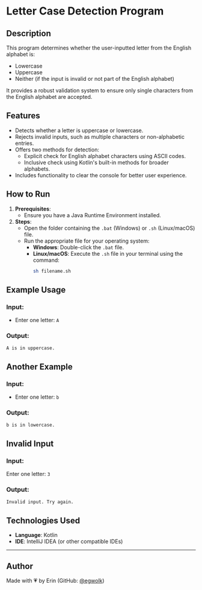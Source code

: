 # **Letter Case Detection Program**

## **Description**
This program determines whether the user-inputted letter from the English alphabet is:
- Lowercase
- Uppercase
- Neither (if the input is invalid or not part of the English alphabet)  

It provides a robust validation system to ensure only single characters from the English alphabet are accepted.

## **Features**
- Detects whether a letter is uppercase or lowercase.
- Rejects invalid inputs, such as multiple characters or non-alphabetic entries.
- Offers two methods for detection:
  - Explicit check for English alphabet characters using ASCII codes.
  - Inclusive check using Kotlin's built-in methods for broader alphabets.
- Includes functionality to clear the console for better user experience.

## **How to Run**
1. **Prerequisites**:
   - Ensure you have a Java Runtime Environment installed.
2. **Steps**:
   - Open the folder containing the `.bat` (Windows) or `.sh` (Linux/macOS) file.
   - Run the appropriate file for your operating system:
     - **Windows**: Double-click the `.bat` file.
     - **Linux/macOS**: Execute the `.sh` file in your terminal using the command:
       ```bash
       sh filename.sh
       ```

## **Example Usage**
### **Input**:
- Enter one letter: `A`

### **Output**:
```plaintext
A is in uppercase.
```

## **Another Example**
### **Input**:
- Enter one letter: `b`

### **Output**:
```plaintext
b is in lowercase.
```
## **Invalid Input**
### **Input**:
Enter one letter: `3`

### **Output**:
```plaintext
Invalid input. Try again.
```

## **Technologies Used**
- **Language**: Kotlin
- **IDE**: IntelliJ IDEA (or other compatible IDEs)

---
## **Author**
Made with 💗 by Erin (GitHub: [@egwolk](https://github.com/ewgolk))
